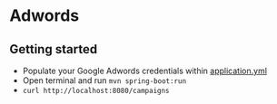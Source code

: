 # Adwords

## Getting started

- Populate your Google Adwords credentials within [application.yml](src/main/resources/application.yml)
- Open terminal and run `mvn spring-boot:run`
- `curl http://localhost:8080/campaigns`